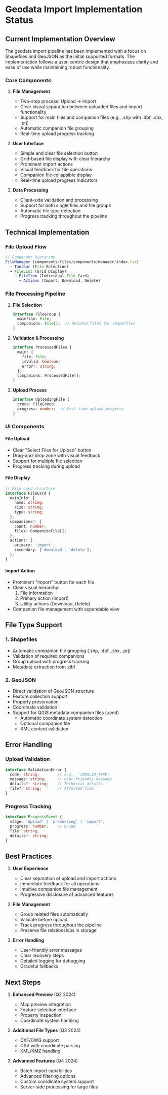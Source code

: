 # Geodata Import Implementation Status

## Current Implementation Overview

The geodata import pipeline has been implemented with a focus on Shapefiles and GeoJSON as the initial supported formats. The implementation follows a user-centric design that emphasizes clarity and ease of use while maintaining robust functionality.

### Core Components

1. **File Management**
   - Two-step process: Upload → Import
   - Clear visual separation between uploaded files and import functionality
   - Support for main files and companion files (e.g., .shp with .dbf, .shx, .prj)
   - Automatic companion file grouping
   - Real-time upload progress tracking

2. **User Interface**
   - Simple and clear file selection button
   - Grid-based file display with clear hierarchy
   - Prominent import actions
   - Visual feedback for file operations
   - Companion file collapsible display
   - Real-time upload progress indicators

3. **Data Processing**
   - Client-side validation and processing
   - Support for both single files and file groups
   - Automatic file type detection
   - Progress tracking throughout the pipeline

## Technical Implementation

### File Upload Flow

```typescript
// Component hierarchy
FileManager (components/files/components/manager/index.tsx)
  → Toolbar (File Selection)
  → FileList (Grid Display)
    → FileItem (Individual File Card)
      → Actions (Import, Download, Delete)
```

### File Processing Pipeline

1. **File Selection**
   ```typescript
   interface FileGroup {
     mainFile: File;
     companions: File[];  // Related files for shapefiles
   }
   ```

2. **Validation & Processing**
   ```typescript
   interface ProcessedFiles {
     main: {
       file: File;
       isValid: boolean;
       error?: string;
     };
     companions: ProcessedFile[];
   }
   ```

3. **Upload Process**
   ```typescript
   interface UploadingFile {
     group: FileGroup;
     progress: number;  // Real-time upload progress
   }
   ```

### UI Components

#### File Upload
- Clear "Select Files for Upload" button
- Drag-and-drop zone with visual feedback
- Support for multiple file selection
- Progress tracking during upload

#### File Display
```typescript
// File card structure
interface FileCard {
  mainInfo: {
    name: string;
    size: string;
    type: string;
  };
  companions?: {
    count: number;
    files: CompanionFile[];
  };
  actions: {
    primary: 'import';
    secondary: ['download', 'delete'];
  };
}
```

#### Import Action
- Prominent "Import" button for each file
- Clear visual hierarchy:
  1. File information
  2. Primary action (Import)
  3. Utility actions (Download, Delete)
- Companion file management with expandable view

## File Type Support

### 1. Shapefiles
- Automatic companion file grouping (.shp, .dbf, .shx, .prj)
- Validation of required companions
- Group upload with progress tracking
- Metadata extraction from .dbf

### 2. GeoJSON
- Direct validation of GeoJSON structure
- Feature collection support
- Property preservation
- Coordinate validation
- Support for QGIS metadata companion files (.qmd)
  - Automatic coordinate system detection
  - Optional companion file
  - XML content validation

## Error Handling

### Upload Validation
```typescript
interface ValidationError {
  code: string;        // e.g., 'INVALID_TYPE'
  message: string;     // User-friendly message
  details?: string;    // Technical details
  file?: string;       // Affected file
}
```

### Progress Tracking
```typescript
interface ProgressEvent {
  stage: 'upload' | 'processing' | 'import';
  progress: number;    // 0-100
  file: string;
  details?: string;
}
```

## Best Practices

1. **User Experience**
   - Clear separation of upload and import actions
   - Immediate feedback for all operations
   - Intuitive companion file management
   - Progressive disclosure of advanced features

2. **File Management**
   - Group related files automatically
   - Validate before upload
   - Track progress throughout the pipeline
   - Preserve file relationships in storage

3. **Error Handling**
   - User-friendly error messages
   - Clear recovery steps
   - Detailed logging for debugging
   - Graceful fallbacks

## Next Steps

1. **Enhanced Preview** (Q2 2024)
   - Map preview integration
   - Feature selection interface
   - Property inspection
   - Coordinate system handling

2. **Additional File Types** (Q3 2024)
   - DXF/DWG support
   - CSV with coordinate parsing
   - KML/KMZ handling

3. **Advanced Features** (Q4 2024)
   - Batch import capabilities
   - Advanced filtering options
   - Custom coordinate system support
   - Server-side processing for large files 